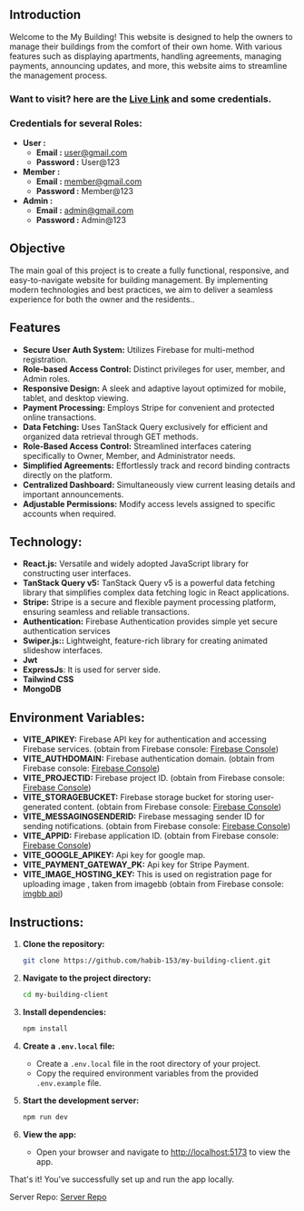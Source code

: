 ## Introduction

Welcome to the My Building! This website is designed to help the owners to manage their buildings from the comfort of their own home. With various features such as displaying apartments, handling agreements, managing payments, announcing updates, and more, this website aims to streamline the management process.

### Want to visit? here are the [Live Link](https://a-12-my-building.web.app) and some credentials.

### Credentials for several Roles:
- **User :**
    - **Email :** user@gmail.com
    - **Password :** User@123
- **Member :**
    - **Email :** member@gmail.com
    - **Password :** Member@123
- **Admin :**
    - **Email :** admin@gmail.com
    - **Password :** Admin@123

## Objective

The main goal of this project is to create a fully functional, responsive, and easy-to-navigate website for building management. By implementing modern technologies and best practices, we aim to deliver a seamless experience for both the owner and the residents..

## Features
- **Secure User Auth System:** Utilizes Firebase for multi-method registration.
- **Role-based Access Control:** Distinct privileges for user, member, and Admin roles.
- **Responsive Design:** A sleek and adaptive layout optimized for mobile, tablet, and desktop viewing.
- **Payment Processing:** Employs Stripe for convenient and protected online transactions.
- **Data Fetching:** Uses TanStack Query exclusively for efficient and organized data retrieval through GET methods.
- **Role-Based Access Control:** Streamlined interfaces catering specifically to Owner, Member, and Administrator needs.
- **Simplified Agreements:** Effortlessly track and record binding contracts directly on the platform.
- **Centralized Dashboard:** Simultaneously view current leasing details and important announcements.
- **Adjustable Permissions:** Modify access levels assigned to specific accounts when required.

## Technology:

- **React.js:**  Versatile and widely adopted JavaScript library for constructing user interfaces.
- **TanStack Query v5:** TanStack Query v5 is a powerful data fetching library that simplifies complex data fetching logic in React applications.
- **Stripe:** Stripe is a secure and flexible payment processing platform, ensuring seamless and reliable transactions.
- **Authentication:** Firebase Authentication provides simple yet secure authentication services
- **Swiper.js::** Lightweight, feature-rich library for creating animated slideshow interfaces.
- **Jwt**
- **ExpressJs**: It is used for server side.
- **Tailwind CSS**
- **MongoDB**

## Environment Variables:

- **VITE_APIKEY:** Firebase API key for authentication and accessing Firebase services. (obtain from Firebase console: [Firebase Console](https://console.firebase.google.com/))
- **VITE_AUTHDOMAIN:** Firebase authentication domain. (obtain from Firebase console: [Firebase Console](https://console.firebase.google.com/))
- **VITE_PROJECTID:** Firebase project ID. (obtain from Firebase console: [Firebase Console](https://console.firebase.google.com/))
- **VITE_STORAGEBUCKET:** Firebase storage bucket for storing user-generated content. (obtain from Firebase console: [Firebase Console](https://console.firebase.google.com/))
- **VITE_MESSAGINGSENDERID:** Firebase messaging sender ID for sending notifications. (obtain from Firebase console: [Firebase Console](https://console.firebase.google.com/))
- **VITE_APPID:** Firebase application ID. (obtain from Firebase console: [Firebase Console](https://console.firebase.google.com/))
- **VITE_GOOGLE_APIKEY:** Api key for google map.
- **VITE_PAYMENT_GATEWAY_PK:** Api key for Stripe Payment.
- **VITE_IMAGE_HOSTING_KEY:** This is used on registration page for uploading image , taken from imagebb (obtain from Firebase console: [imgbb api](https://api.imgbb.com/))


<!-- ### **To run run locally you also need to [clone](https://github.com/TeamTechTitans/VirtualDoc-Backend) the server repository.** -->

## Instructions:

1. **Clone the repository:**

   ```bash
   git clone https://github.com/habib-153/my-building-client.git
   ```

2. **Navigate to the project directory:**

   ```bash
   cd my-building-client
   ```

3. **Install dependencies:**

   ```bash
   npm install
   ```

4. **Create a `.env.local` file:**

   - Create a `.env.local` file in the root directory of your project.
   - Copy the required environment variables from the provided `.env.example` file.

5. **Start the development server:**

   ```bash
   npm run dev
   ```

6. **View the app:**

   - Open your browser and navigate to [http://localhost:5173](http://localhost:5173) to view the app.

That's it! You've successfully set up and run the app locally.

Server Repo: [Server Repo](https://github.com/habib-153/my-building-server)
